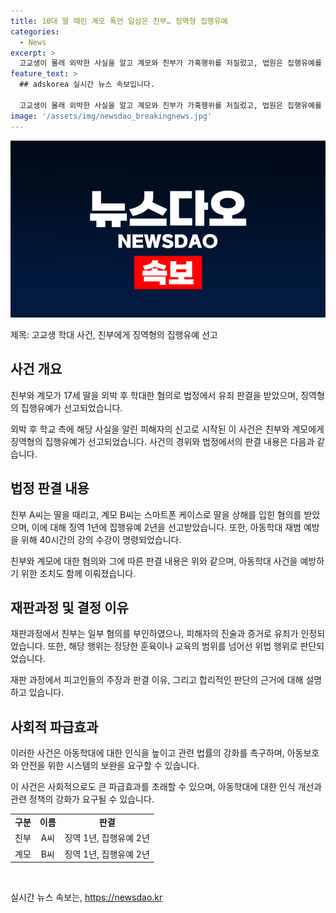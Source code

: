 ```yaml
---
title: 10대 딸 때린 계모 폭언 일삼은 친부… 징역형 집행유예
categories:
  - News
excerpt: >
  고교생이 몰래 외박한 사실을 알고 계모와 친부가 가혹행위를 저질렀고, 법원은 집행유예를 선고했다. 친부는 뺨을 때리고, 칼을 들어 죽으라고 협박하며 계모는 스마트폰 케이스로 때렸다. 재판부는 피해자 진술과 증거를 고려하여 유죄를 인정했다. 학교에 사실을 알린 피해자의 행동이 칭찬받았고, 법원은 40시간의 아동학대 재범 예방 강의 수강을 명령했다. (요약문)
feature_text: >
  ## adskorea 실시간 뉴스 속보입니다.

  고교생이 몰래 외박한 사실을 알고 계모와 친부가 가혹행위를 저질렀고, 법원은 집행유예를 선고했다. 친부는 뺨을 때리고, 칼을 들어 죽으라고 협박하며 계모는 스마트폰 케이스로 때렸다. 재판부는 피해자 진술과 증거를 고려하여 유죄를 인정했다. 학교에 사실을 알린 피해자의 행동이 칭찬받았고, 법원은 40시간의 아동학대 재범 예방 강의 수강을 명령했다. (요약문)
image: '/assets/img/newsdao_breakingnews.jpg'
---
```


<p><img src="/assets/img/newsdao_breakingnews.jpg" alt="adskorea 속보" /></p>

<p>제목: 고교생 학대 사건, 친부에게 징역형의 집행유예 선고</p>

<h2 data-ke-size="size26">사건 개요</h2>

<p>친부와 계모가 17세 딸을 외박 후 학대한 혐의로 법정에서 유죄 판결을 받았으며, 징역형의 집행유예가 선고되었습니다.</p>

<p data-ke-size="size16">외박 후 학교 측에 해당 사실을 알린 피해자의 신고로 시작된 이 사건은 친부와 계모에게 징역형의 집행유예가 선고되었습니다. 사건의 경위와 법정에서의 판결 내용은 다음과 같습니다.</p>

<h2 data-ke-size="size26">법정 판결 내용</h2>

<p>친부 A씨는 딸을 때리고, 계모 B씨는 스마트폰 케이스로 딸을 상해를 입힌 혐의를 받았으며, 이에 대해 징역 1년에 집행유예 2년을 선고받았습니다. 또한, 아동학대 재범 예방을 위해 40시간의 강의 수강이 명령되었습니다.</p>

<p data-ke-size="size16">친부와 계모에 대한 혐의와 그에 따른 판결 내용은 위와 같으며, 아동학대 사건을 예방하기 위한 조치도 함께 이뤄졌습니다.</p>

<h2 data-ke-size="size26">재판과정 및 결정 이유</h2>

<p>재판과정에서 친부는 일부 혐의를 부인하였으나, 피해자의 진술과 증거로 유죄가 인정되었습니다. 또한, 해당 행위는 정당한 훈육이나 교육의 범위를 넘어선 위법 행위로 판단되었습니다.</p>

<p data-ke-size="size16">재판 과정에서 피고인들의 주장과 판결 이유, 그리고 합리적인 판단의 근거에 대해 설명하고 있습니다.</p>

<h2 data-ke-size="size26">사회적 파급효과</h2>

<p>이러한 사건은 아동학대에 대한 인식을 높이고 관련 법률의 강화를 촉구하며, 아동보호와 안전을 위한 시스템의 보완을 요구할 수 있습니다.</p>

<p data-ke-size="size16">이 사건은 사회적으로도 큰 파급효과를 초래할 수 있으며, 아동학대에 대한 인식 개선과 관련 정책의 강화가 요구될 수 있습니다.</p>

<table>
  <tr>
    <td style="text-align: center; height: 17px;"><b>구분</b></td>
    <td style="text-align: center; height: 17px;"><b>이름</b></td>
    <td style="text-align: center; height: 17px;"><b>판결</b></td>
  </tr>
  <tr>
    <td style="text-align: center; height: 17px;">친부</td>
    <td style="text-align: center; height: 17px;">A씨</td>
    <td style="text-align: center; height: 17px;">징역 1년, 집행유예 2년</td>
  </tr>
  <tr>
    <td style="text-align: center; height: 17px;">계모</td>
    <td style="text-align: center; height: 17px;">B씨</td>
    <td style="text-align: center; height: 17px;">징역 1년, 집행유예 2년</td>
  </tr>
</table>

<p data-ke-size="size16">&nbsp;</p>
실시간 뉴스 속보는, <a href="https://newsdao.kr" rel="dofollow">https://newsdao.kr</a>



